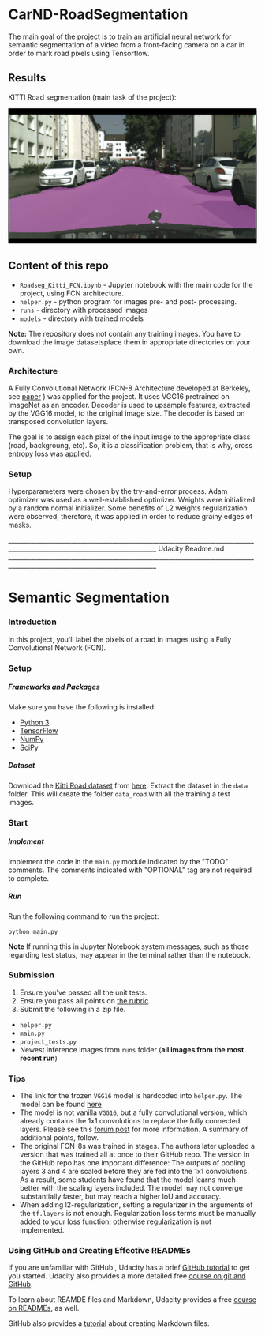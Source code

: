 # CarND-RoadSegmentation

The main goal of the project is to train an artificial neural network for semantic segmentation of a video from a front-facing camera on a car in order to mark road pixels using Tensorflow.

## Results

KITTI Road segmentation (main task of the project):

![title.gif animation](readme_img/example-result.png)



## Content of this repo

- `Roadseg_Kitti_FCN.ipynb` - Jupyter notebook with the main code for the project, using FCN architecture.
- `helper.py` - python program for images pre- and  post- processing.
- `runs` - directory with processed images
- `models` - directory with trained models

**Note:** The repository does not contain any training images. You have to download the image datasetsplace them in appropriate directories on your own.

### Architecture

A Fully Convolutional Network (FCN-8 Architecture developed at Berkeley, see [paper](https://people.eecs.berkeley.edu/~jonlong/long_shelhamer_fcn.pdf) ) was applied for the project. It uses VGG16 pretrained on ImageNet as an encoder.
Decoder is used to upsample features, extracted by the VGG16 model, to the original image size. The decoder is based on transposed convolution layers.

The goal is to assign each pixel of the input image to the appropriate class (road, backgroung, etc). So, it is a classification problem, that is why, cross entropy loss was applied.

### Setup

Hyperparameters were chosen by the try-and-error process. Adam optimizer was used as a well-established optimizer. Weights were initialized by a random normal initializer. Some benefits of L2 weights regularization were observed, therefore, it was applied in order to reduce grainy edges of masks.



_____________________________________________________________________________________________________________________________ Udacity Readme.md _____________________________________________________________________________________________________________________________ 

# Semantic Segmentation

### Introduction

In this project, you'll label the pixels of a road in images using a Fully Convolutional Network (FCN).

### Setup

##### Frameworks and Packages

Make sure you have the following is installed:

- [Python 3](https://www.python.org/)
- [TensorFlow](https://www.tensorflow.org/)
- [NumPy](http://www.numpy.org/)
- [SciPy](https://www.scipy.org/)

##### Dataset

Download the [Kitti Road dataset](http://www.cvlibs.net/datasets/kitti/eval_road.php) from [here](http://www.cvlibs.net/download.php?file=data_road.zip).  Extract the dataset in the `data` folder.  This will create the folder `data_road` with all the training a test images.

### Start

##### Implement

Implement the code in the `main.py` module indicated by the "TODO" comments.
The comments indicated with "OPTIONAL" tag are not required to complete.

##### Run

Run the following command to run the project:

```
python main.py
```

**Note** If running this in Jupyter Notebook system messages, such as those regarding test status, may appear in the terminal rather than the notebook.

### Submission

1. Ensure you've passed all the unit tests.
2. Ensure you pass all points on [the rubric](https://review.udacity.com/#!/rubrics/989/view).
3. Submit the following in a zip file.

- `helper.py`
- `main.py`
- `project_tests.py`
- Newest inference images from `runs` folder  (**all images from the most recent run**)

### Tips

- The link for the frozen `VGG16` model is hardcoded into `helper.py`.  The model can be found [here](https://s3-us-west-1.amazonaws.com/udacity-selfdrivingcar/vgg.zip)
- The model is not vanilla `VGG16`, but a fully convolutional version, which already contains the 1x1 convolutions to replace the fully connected layers. Please see this [forum post](https://discussions.udacity.com/t/here-is-some-advice-and-clarifications-about-the-semantic-segmentation-project/403100/8?u=subodh.malgonde) for more information.  A summary of additional points, follow. 
- The original FCN-8s was trained in stages. The authors later uploaded a version that was trained all at once to their GitHub repo.  The version in the GitHub repo has one important difference: The outputs of pooling layers 3 and 4 are scaled before they are fed into the 1x1 convolutions.  As a result, some students have found that the model learns much better with the scaling layers included. The model may not converge substantially faster, but may reach a higher IoU and accuracy. 
- When adding l2-regularization, setting a regularizer in the arguments of the `tf.layers` is not enough. Regularization loss terms must be manually added to your loss function. otherwise regularization is not implemented.

### Using GitHub and Creating Effective READMEs

If you are unfamiliar with GitHub , Udacity has a brief [GitHub tutorial](http://blog.udacity.com/2015/06/a-beginners-git-github-tutorial.html) to get you started. Udacity also provides a more detailed free [course on git and GitHub](https://www.udacity.com/course/how-to-use-git-and-github--ud775).

To learn about REAMDE files and Markdown, Udacity provides a free [course on READMEs](https://www.udacity.com/courses/ud777), as well. 

GitHub also provides a [tutorial](https://guides.github.com/features/mastering-markdown/) about creating Markdown files.